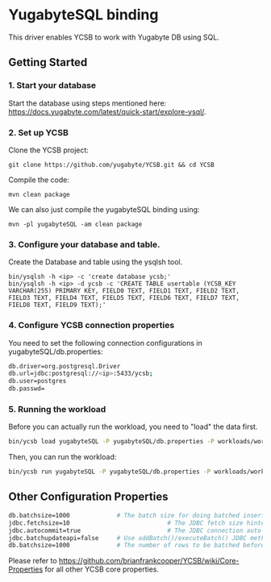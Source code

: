 <!--
Copyright (c) 2015 YCSB contributors. All rights reserved.

Licensed under the Apache License, Version 2.0 (the "License"); you
may not use this file except in compliance with the License. You
may obtain a copy of the License at

http://www.apache.org/licenses/LICENSE-2.0

Unless required by applicable law or agreed to in writing, software
distributed under the License is distributed on an "AS IS" BASIS,
WITHOUT WARRANTIES OR CONDITIONS OF ANY KIND, either express or
implied. See the License for the specific language governing
permissions and limitations under the License. See accompanying
LICENSE file.
-->

# YugabyteSQL binding
This driver enables YCSB to work with Yugabyte DB using SQL.

## Getting Started
### 1. Start your database
Start the database using steps mentioned here: https://docs.yugabyte.com/latest/quick-start/explore-ysql/.

### 2. Set up YCSB
Clone the YCSB project:

```
git clone https://github.com/yugabyte/YCSB.git && cd YCSB
```

Compile the code:
```
mvn clean package
```

We can also just compile the yugabyteSQL binding using:
```
mvn -pl yugabyteSQL -am clean package
```

### 3. Configure your database and table.
Create the Database and table using the ysqlsh tool.

```
bin/ysqlsh -h <ip> -c 'create database ycsb;'
bin/ysqlsh -h <ip> -d ycsb -c 'CREATE TABLE usertable (YCSB_KEY VARCHAR(255) PRIMARY KEY, FIELD0 TEXT, FIELD1 TEXT, FIELD2 TEXT, FIELD3 TEXT, FIELD4 TEXT, FIELD5 TEXT, FIELD6 TEXT, FIELD7 TEXT, FIELD8 TEXT, FIELD9 TEXT);'
```

### 4. Configure YCSB connection properties
You need to set the following connection configurations in yugabyteSQL/db.properties:

```sh
db.driver=org.postgresql.Driver
db.url=jdbc:postgresql://<ip>:5433/ycsb;
db.user=postgres
db.passwd=
```

### 5. Running the workload
Before you can actually run the workload, you need to "load" the data first.

```sh
bin/ycsb load yugabyteSQL -P yugabyteSQL/db.properties -P workloads/workloada
```

Then, you can run the workload:

```sh
bin/ycsb run yugabyteSQL -P yugabyteSQL/db.properties -P workloads/workloada
```

## Other Configuration Properties

```sh
db.batchsize=1000             # The batch size for doing batched inserts. Defaults to 0. Set to >0 to use batching.
jdbc.fetchsize=10							# The JDBC fetch size hinted to the driver.
jdbc.autocommit=true						# The JDBC connection auto-commit property for the driver.
jdbc.batchupdateapi=false     # Use addBatch()/executeBatch() JDBC methods instead of executeUpdate() for writes (default: false)
db.batchsize=1000             # The number of rows to be batched before commit (or executeBatch() when jdbc.batchupdateapi=true)
```

Please refer to https://github.com/brianfrankcooper/YCSB/wiki/Core-Properties for all other YCSB core properties.
